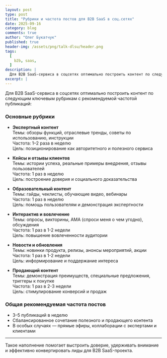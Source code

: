 ```yaml
---
layout: post
type: post
title: "Рубрики и частота постов для B2B SaaS в соц.сетях"
date: 2025-09-16
category: blog
comments: true
author: "Олег Букатчук"
published: true
header-img: /assets/png/talk-dlsu/header.png
tags:
  [
    b2b, saas,
  ]
description: |
  Для B2B SaaS-сервиса в соцсетях оптимально построить контент по следующим ключевым рубрикам с рекомендуемой частотой публикаций...
excerpt: |
---
```


<span class="firstcharacter">Д</span>ля B2B SaaS-сервиса в соцсетях оптимально построить контент по следующим ключевым рубрикам с рекомендуемой частотой публикаций:
<br>
### Основные рубрики

- **Экспертный контент**  
  Темы: обзоры функций, отраслевые тренды, советы по использованию, инструкции  
  Частота: 1–2 раза в неделю  
  Цель: позиционирование как авторитетного и полезного сервиса

- **Кейсы и отзывы клиентов**  
  Темы: истории успеха, реальные примеры внедрения, отзывы пользователей  
  Частота: 1 раз в неделю  
  Цель: построение доверия и социального доказательства

- **Образовательный контент**  
  Темы: гайды, чеклисты, обучающие видео, вебинары  
  Частота: 1 раз в неделю  
  Цель: помощь пользователям и демонстрация экспертности

- **Интерактив и вовлечение**  
  Темы: опросы, викторины, AMA (спроси меня о чем угодно), обсуждения  
  Частота: 1 раз в 1-2 недели  
  Цель: повышение вовлеченности аудитории

- **Новости и обновления**  
  Темы: новинки продукта, релизы, анонсы мероприятий, акции  
  Частота: 1 раз в 1-2 недели  
  Цель: информирование и поддержание интереса

- **Продающий контент**  
  Темы: демонстрация преимуществ, специальные предложения, триггеры к покупке  
  Частота: 1 раз в 2-3 недели  
  Цель: стимулирование конверсий и продаж

### Общая рекомендуемая частота постов

- 3–5 публикаций в неделю  
- Сбалансированное сочетание полезного и продающего контента  
- В особых случаях — прямые эфиры, коллаборации с экспертами и клиентами

***

Такое наполнение помогает выстроить доверие, удерживать внимание и эффективно конвертировать лиды для B2B SaaS-проекта.



